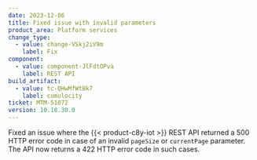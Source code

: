 ```yaml
---
date: 2023-12-06
title: Fixed issue with invalid parameters
product_area: Platform services
change_type:
  - value: change-VSkj2iV9m
    label: Fix
component:
  - value: component-JlFdtOPva
    label: REST API
build_artifact:
  - value: tc-QHwMfWtBk7
    label: cumulocity
ticket: MTM-51072
version: 10.18.30.0
---
```

Fixed an issue where the {{< product-c8y-iot >}} REST API returned a 500 HTTP error code in case of an invalid <code>pageSize</code> or <code>currentPage</code> parameter. The API now returns a 422 HTTP error code in such cases.
